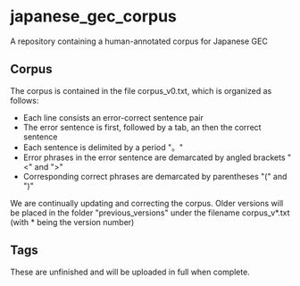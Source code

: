 # japanese_gec_corpus

A repository containing a human-annotated corpus for Japanese GEC

## Corpus

The corpus is contained in the file corpus_v0.txt, which is organized as follows:

- Each line consists an error-correct sentence pair
- The error sentence is first, followed by a tab, an then the correct sentence
- Each sentence is delimited by a period "。"
- Error phrases in the error sentence are demarcated by angled brackets "<" and ">"
- Corresponding correct phrases are demarcated by parentheses "(" and ")"

We are continually updating and correcting the corpus. Older versions will be placed in the folder "previous_versions" under the filename corpus_v*.txt (with * being the version number)

## Tags

These are unfinished and will be uploaded in full when complete.